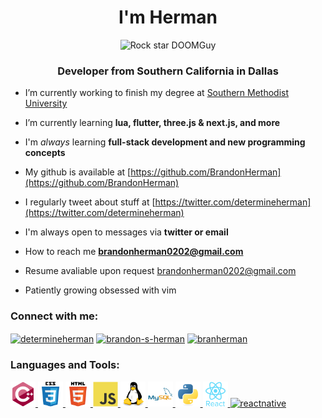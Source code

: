 
<h1 align="center">I'm Herman</h1>
<p align="center">
 <img src="https://thumbs.gfycat.com/BonyLittleLadybug-size_restricted.gif" alt="Rock star DOOMGuy"/>
</p>
<h3 align="center">Developer from Southern California in Dallas</h3>

-  I’m currently working to finish my degree at [Southern Methodist University](www.smu.edu)

-  I’m currently learning **lua, flutter, three.js & next.js, and more**

-  I'm *always* learning **full-stack development and new programming concepts**

-  My github is available at [https://github.com/BrandonHerman](https://github.com/BrandonHerman)

-  I regularly tweet about stuff at [https://twitter.com/determineherman](https://twitter.com/determineherman)

-  I'm always open to messages via **twitter or email**

-  How to reach me **brandonherman0202@gmail.com**

-  Resume avaliable upon request [brandonherman0202@gmail.com](brandonherman0202@gmail.com)

-  Patiently growing obsessed with vim

<h3 align="left">Connect with me:</h3>
<p align="left">
<a href="https://twitter.com/determineherman" target="blank"><img align="center" src="https://raw.githubusercontent.com/rahuldkjain/github-profile-readme-generator/master/src/images/icons/Social/twitter.svg" alt="determineherman" height="30" width="40" /></a>
<a href="https://linkedin.com/in/brandon-s-herman" target="blank"><img align="center" src="https://raw.githubusercontent.com/rahuldkjain/github-profile-readme-generator/master/src/images/icons/Social/linked-in-alt.svg" alt="brandon-s-herman" height="30" width="40" /></a>
<a href="https://instagram.com/branherman" target="blank"><img align="center" src="https://raw.githubusercontent.com/rahuldkjain/github-profile-readme-generator/master/src/images/icons/Social/instagram.svg" alt="branherman" height="30" width="40" /></a>
</p>

<h3 align="left">Languages and Tools:</h3>
<p align="left"> <a href="https://www.w3schools.com/cpp/" target="_blank" rel="noreferrer"> <img src="https://raw.githubusercontent.com/devicons/devicon/master/icons/cplusplus/cplusplus-original.svg" alt="cplusplus" width="40" height="40"/> </a> <a href="https://www.w3schools.com/css/" target="_blank" rel="noreferrer"> <img src="https://raw.githubusercontent.com/devicons/devicon/master/icons/css3/css3-original-wordmark.svg" alt="css3" width="40" height="40"/> </a> <a href="https://www.w3.org/html/" target="_blank" rel="noreferrer"> <img src="https://raw.githubusercontent.com/devicons/devicon/master/icons/html5/html5-original-wordmark.svg" alt="html5" width="40" height="40"/> </a> <a href="https://developer.mozilla.org/en-US/docs/Web/JavaScript" target="_blank" rel="noreferrer"> <img src="https://raw.githubusercontent.com/devicons/devicon/master/icons/javascript/javascript-original.svg" alt="javascript" width="40" height="40"/> </a> <a href="https://www.linux.org/" target="_blank" rel="noreferrer"> <img src="https://raw.githubusercontent.com/devicons/devicon/master/icons/linux/linux-original.svg" alt="linux" width="40" height="40"/> </a> <a href="https://www.mysql.com/" target="_blank" rel="noreferrer"> <img src="https://raw.githubusercontent.com/devicons/devicon/master/icons/mysql/mysql-original-wordmark.svg" alt="mysql" width="40" height="40"/> </a> <a href="https://www.python.org" target="_blank" rel="noreferrer"> <img src="https://raw.githubusercontent.com/devicons/devicon/master/icons/python/python-original.svg" alt="python" width="40" height="40"/> </a> <a href="https://reactjs.org/" target="_blank" rel="noreferrer"> <img src="https://raw.githubusercontent.com/devicons/devicon/master/icons/react/react-original-wordmark.svg" alt="react" width="40" height="40"/> </a> <a href="https://reactnative.dev/" target="_blank" rel="noreferrer"> <img src="https://reactnative.dev/img/header_logo.svg" alt="reactnative" width="40" height="40"/> </a> </p>

